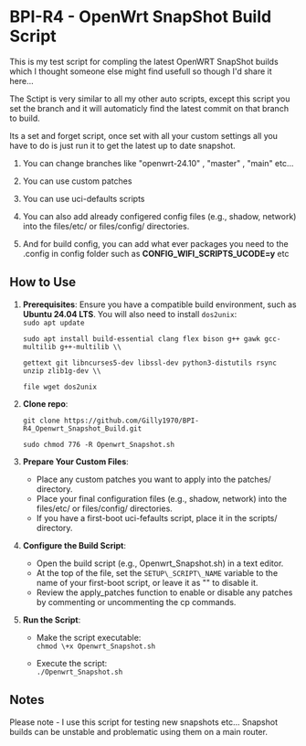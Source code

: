 # **BPI-R4 - OpenWrt SnapShot Build Script**

This is my test script for compling the latest OpenWRT SnapShot builds which I thought someone else might find usefull so though I'd share it here...

The Sctipt is very similar to all my other auto scripts, except this script you set the branch and it will automaticly find the latest commit on that branch to build.

Its a set and forget script, once set with all your custom settings all you have to do is just run it to get the latest up to date snapshot.

1. You can change branches like "openwrt-24.10" , "master" , "main" etc...

2. You can use custom patches 

3. You can use uci-defaults scripts

4. You can also add already configered config files (e.g., shadow, network) into the files/etc/ or files/config/ directories.

5. And for build config, you can add what ever packages you need to the .config in config folder such as **CONFIG_WIFI_SCRIPTS_UCODE=y** etc


## **How to Use**

1. **Prerequisites**: Ensure you have a compatible build environment, such as **Ubuntu 24.04 LTS**. You will also need to install `dos2unix`:  
   `sudo apt update`
   
   `sudo apt install build-essential clang flex bison g++ gawk gcc-multilib g++-multilib \\`
   
   `gettext git libncurses5-dev libssl-dev python3-distutils rsync unzip zlib1g-dev \\`
   
   `file wget dos2unix`

2. **Clone repo**:

   `git clone https://github.com/Gilly1970/BPI-R4_Openwrt_Snapshot_Build.git`
   
   `sudo chmod 776 -R Openwrt_Snapshot.sh`

3. **Prepare Your Custom Files**:  
   * Place any custom patches you want to apply into the patches/ directory.  
   * Place your final configuration files (e.g., shadow, network) into the files/etc/ or files/config/ directories.  
   * If you have a first-boot uci-fefaults script, place it in the scripts/ directory.  
4. **Configure the Build Script**:  
   * Open the build script (e.g., Openwrt_Snapshot.sh) in a text editor.  
   * At the top of the file, set the `SETUP\_SCRIPT\_NAME` variable to the name of your first-boot script, or leave it as "" to disable it.  
   * Review the apply\_patches function to enable or disable any patches by commenting or uncommenting the cp commands.  
5. **Run the Script**:  
   * Make the script executable:  
     `chmod \+x Openwrt_Snapshot.sh`
     
   * Execute the script:  
     `./Openwrt_Snapshot.sh`

## **Notes**
Please note - I use this script for testing new snapshots etc... Snapshot builds can be unstable and problematic using them on a main router.